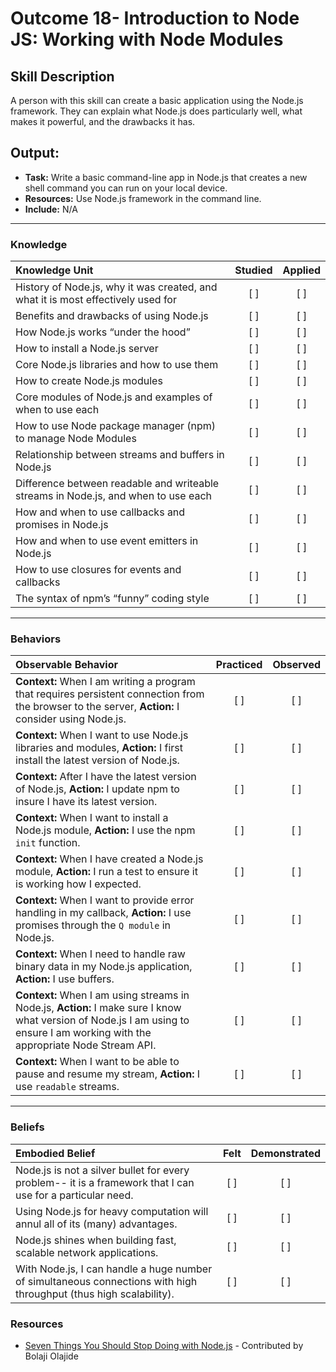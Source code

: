 # Outcome 18- Introduction to Node JS: Working with Node Modules

## Skill Description
A person with this skill can create a basic application using the Node.js framework. They can explain what Node.js does particularly well, what makes it powerful, and the drawbacks it has. 

## Output: 
- **Task:** Write a basic command-line app in Node.js that creates a new shell command you can run on your local device. 
- **Resources:** Use Node.js framework in the command line.
- **Include:** N/A

-------

### Knowledge

| Knowledge Unit   |      Studied      | Applied |
|:-------------|:------------------:|:--------:|
| History of Node.js, why it was created, and what it is most effectively used for | [ ] | [ ] |
| Benefits and drawbacks of using Node.js | [ ] | [ ] |
| How Node.js works “under the hood” | [ ] | [ ] |
| How to install a Node.js server | [ ] | [ ] |
| Core Node.js libraries and how to use them | [ ] | [ ] |
| How to create Node.js modules | [ ] | [ ] |
| Core modules of Node.js and examples of when to use each | [ ] | [ ] |
| How to use Node package manager (npm) to manage Node Modules | [ ] | [ ] |
| Relationship between streams and buffers in Node.js | [ ] | [ ] |
| Difference between readable and writeable streams in Node.js, and when to use each | [ ] | [ ] |
| How and when to use callbacks and promises in Node.js | [ ] | [ ] |
| How and when to use event emitters in Node.js | [ ] | [ ] |
| How to use closures for events and callbacks | [ ] | [ ] | | [ ] | [ ] |
| The syntax of npm’s “funny” coding style | [ ] | [ ] |



-------

### Behaviors

| Observable Behavior   |      Practiced      | Observed |
|:-------------|:------------------:|:--------:|
| **Context:** When I am writing a program that requires persistent connection from the browser to the server, **Action:** I consider using Node.js. | [ ] | [ ] |
| **Context:** When I want to use Node.js libraries and modules, **Action:** I first install the latest version of Node.js.  | [ ] | [ ] |
| **Context:** After I have the latest version of Node.js, **Action:** I update npm to insure I have its latest version. | [ ] | [ ] |
| **Context:** When I want to install a Node.js module, **Action:** I use the npm `init` function.  | [ ] | [ ] |
| **Context:** When I have created a Node.js module, **Action:** I run a test to ensure it is working how I expected.  | [ ] | [ ] |
| **Context:** When I want to provide error handling in my callback, **Action:** I use promises through the `Q module` in Node.js. | [ ] | [ ] | 
| **Context:** When I need to handle raw binary data in my Node.js application, **Action:** I use buffers. | [ ] | [ ] | 
| **Context:** When I am using streams in Node.js, **Action:** I make sure I know what version of Node.js I am using to ensure I am working with the appropriate Node Stream API. | [ ] | [ ] | 
| **Context:** When I want to be able to pause and resume my stream, **Action:** I use `readable` streams. | [ ] | [ ] |


-------

### Beliefs

| Embodied Belief   |      Felt      | Demonstrated |
|:-------------|:------------------:|:--------:|
| Node.js is not a silver bullet for every problem-- it is a framework that I can use for a particular need. | [ ] | [ ] |
| Using Node.js for heavy computation will annul all of its (many) advantages. | [ ] | [ ] | 
| Node.js shines when building fast, scalable network applications. | [ ] | [ ] | 
| With Node.js, I can handle a huge number of simultaneous connections with high throughput (thus high scalability).  | [ ] | [ ] |

### Resources

- [Seven Things You Should Stop Doing with Node.js](https://webapplog.com/seven-things-you-should-stop-doing-with-node-js/) - Contributed by Bolaji Olajide

